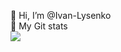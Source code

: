 👋 Hi, I’m @Ivan-Lysenko <br>
👀 My Git stats <br>
<img src="https://github-readme-stats.vercel.app/api?username=Ivan-Lysenko&show_icons=true&theme=great-gatsby">

<!---
Ivan-Lysenko/Ivan-Lysenko is a ✨ special ✨ repository because its `README.md` (this file) appears on your GitHub profile.
You can click the Preview link to take a look at your changes.
--->
